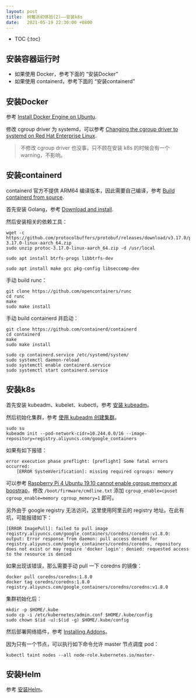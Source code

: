 ```yaml
---
layout: post
title:  树莓派初体验(2)——安装k8s
date:   2021-05-19 22:30:00 +0800
---
```


* TOC
{:toc}

## 安装容器运行时

- 如果使用 Docker，参考下面的 “安装Docker”
- 如果使用 containerd，参考下面的 “安装containerd”

## 安装Docker

参考 [Install Docker Engine on Ubuntu](https://docs.docker.com/engine/install/ubuntu/).

修改 cgroup driver 为 systemd，可以参考 [Changing the cgroup driver to systemd on Red Hat Enterprise Linux](https://www.ibm.com/docs/pl/cloud-private/3.1.2?topic=ts-changing-cgroup-driver-systemd-red-hat-enterprise-linux).

> 不修改 cgroup driver 也没事，只不顾在安装 k8s 的时候会有一个 warning，不影响。

## 安装containerd

containerd 官方不提供 ARM64 编译版本，因此需要自己编译，参考 [Build containerd from source](https://github.com/containerd/containerd/blob/master/BUILDING.md).

首先安装 Golang，参考 [Download and install](https://golang.org/doc/install).

然后安装相关的依赖工具：

```shell
wget -c https://github.com/protocolbuffers/protobuf/releases/download/v3.17.0/protoc-3.17.0-linux-aarch_64.zip
sudo unzip protoc-3.17.0-linux-aarch_64.zip -d /usr/local

sudo apt install btrfs-progs libbtrfs-dev

sudo apt install make gcc pkg-config libseccomp-dev
```

手动 build runc：

```shell
git clone https://github.com/opencontainers/runc
cd runc
make
sudo make install
```

手动 build containerd 并启动：

```shell
git clone https://github.com/containerd/containerd
cd containerd
make
sudo make install

sudo cp containerd.service /etc/systemd/system/
sudo systemctl daemon-reload
sudo systemctl enable containerd.service
sudo systemctl start containerd.service
```

## 安装k8s

首先安装 kubeadm、kubelet、kubectl，参考 [安装 kubeadm](https://kubernetes.io/zh/docs/setup/production-environment/tools/kubeadm/install-kubeadm/)。

然后初始化集群，参考 [使用 kubeadm 创建集群](https://kubernetes.io/zh/docs/setup/production-environment/tools/kubeadm/create-cluster-kubeadm/)。

```shell
sudo su
kubeadm init --pod-network-cidr=10.244.0.0/16 --image-repository=registry.aliyuncs.com/google_containers
```

如果有如下报错：

```
error execution phase preflight: [preflight] Some fatal errors occurred:
	[ERROR SystemVerification]: missing required cgroups: memory
```

可以参考 [Raspberry Pi 4 Ubuntu 19.10 cannot enable cgroup memory at boostrap](https://askubuntu.com/questions/1189480/raspberry-pi-4-ubuntu-19-10-cannot-enable-cgroup-memory-at-boostrap)，修改 `/boot/firmware/cmdline.txt`
添加 `cgroup_enable=cpuset cgroup_enable=memory cgroup_memory=1` 即可。

另外由于 google registry 无法访问，这里使用阿里云的 registry 地址。在此有坑，可能报错如下：

```
[ERROR ImagePull]: failed to pull image registry.aliyuncs.com/google_containers/coredns/coredns:v1.8.0: output: Error response from daemon: pull access denied for registry.aliyuncs.com/google_containers/coredns/coredns, repository does not exist or may require 'docker login': denied: requested access to the resource is denied
```

如果出现该错误，那么需要手动 pull 一下 coredns 的镜像：

```shell
docker pull coredns/coredns:1.8.0
docker tag coredns/coredns:1.8.0 registry.aliyuncs.com/google_containers/coredns/coredns:v1.8.0
```

集群初始化后：

```shell
mkdir -p $HOME/.kube
sudo cp -i /etc/kubernetes/admin.conf $HOME/.kube/config
sudo chown $(id -u):$(id -g) $HOME/.kube/config
```

然后部署网络插件，参考 [Installing Addons](https://kubernetes.io/docs/concepts/cluster-administration/addons/)。

因为只有一个节点，可以执行如下命令允许 master 节点调度 pod：

```shell
kubectl taint nodes --all node-role.kubernetes.io/master-
```

## 安装Helm

参考 [安装Helm](https://helm.sh/zh/docs/intro/install/)。
